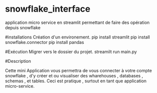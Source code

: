 # snowflake_interface
application micro service en streamlit permettant de faire des opération depuis snowflake

#installations
Création d'un environement.
pip install streamlit
pip install snowflake.connector
pip install pandas

#Exécution
Migrer vers le dossier du projet.
streamilt run main.py


#Description

Cette mini Application vous permettra de vous connecter à votre compte snowflake , d'y créer et ou visualiser des wharehouses , databases , schemas , et tables. 
Ceci est pratique , surtout en tant  que application micro-service.
